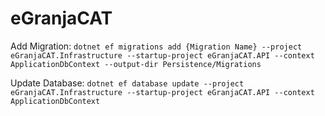 ﻿# eGranjaCAT

Add Migration:
```dotnet ef migrations add {Migration Name} --project eGranjaCAT.Infrastructure --startup-project eGranjaCAT.API --context ApplicationDbContext --output-dir Persistence/Migrations```

Update Database:
```dotnet ef database update --project eGranjaCAT.Infrastructure --startup-project eGranjaCAT.API --context ApplicationDbContext```

